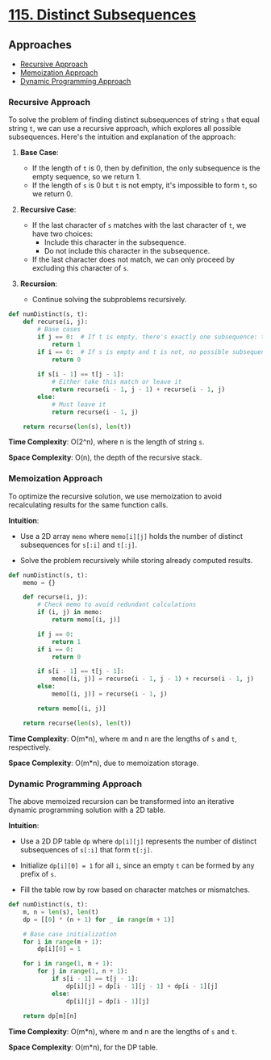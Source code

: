 # [115. Distinct Subsequences](https://leetcode.com/problems/distinct-subsequences/)

## Approaches
- [Recursive Approach](#recursive-approach)
- [Memoization Approach](#memoization-approach)
- [Dynamic Programming Approach](#dynamic-programming-approach)

### Recursive Approach

To solve the problem of finding distinct subsequences of string `s` that equal string `t`, we can use a recursive approach, which explores all possible subsequences. Here's the intuition and explanation of the approach:

1. **Base Case**: 
   - If the length of `t` is 0, then by definition, the only subsequence is the empty sequence, so we return 1.
   - If the length of `s` is 0 but `t` is not empty, it's impossible to form `t`, so we return 0.

2. **Recursive Case**:
   - If the last character of `s` matches with the last character of `t`, we have two choices:
     - Include this character in the subsequence.
     - Do not include this character in the subsequence.
   - If the last character does not match, we can only proceed by excluding this character of `s`.

3. **Recursion**:
   - Continue solving the subproblems recursively. 

```python
def numDistinct(s, t):
    def recurse(i, j):
        # Base cases
        if j == 0:  # If t is empty, there's exactly one subsequence: the empty one
            return 1
        if i == 0:  # If s is empty and t is not, no possible subsequences
            return 0
        
        if s[i - 1] == t[j - 1]:
            # Either take this match or leave it
            return recurse(i - 1, j - 1) + recurse(i - 1, j)
        else:
            # Must leave it
            return recurse(i - 1, j)

    return recurse(len(s), len(t))
```

**Time Complexity**: O(2^n), where n is the length of string `s`.

**Space Complexity**: O(n), the depth of the recursive stack.

### Memoization Approach

To optimize the recursive solution, we use memoization to avoid recalculating results for the same function calls. 

**Intuition**:

- Use a 2D array `memo` where `memo[i][j]` holds the number of distinct subsequences for `s[:i]` and `t[:j]`.

- Solve the problem recursively while storing already computed results.

```python
def numDistinct(s, t):
    memo = {}

    def recurse(i, j):
        # Check memo to avoid redundant calculations
        if (i, j) in memo:
            return memo[(i, j)]

        if j == 0:
            return 1
        if i == 0:
            return 0

        if s[i - 1] == t[j - 1]:
            memo[(i, j)] = recurse(i - 1, j - 1) + recurse(i - 1, j)
        else:
            memo[(i, j)] = recurse(i - 1, j)

        return memo[(i, j)]

    return recurse(len(s), len(t))
```

**Time Complexity**: O(m*n), where m and n are the lengths of `s` and `t`, respectively.

**Space Complexity**: O(m*n), due to memoization storage.

### Dynamic Programming Approach

The above memoized recursion can be transformed into an iterative dynamic programming solution with a 2D table.

**Intuition**:

- Use a 2D DP table `dp` where `dp[i][j]` represents the number of distinct subsequences of `s[:i]` that form `t[:j]`.

- Initialize `dp[i][0] = 1` for all `i`, since an empty `t` can be formed by any prefix of `s`.

- Fill the table row by row based on character matches or mismatches.

```python
def numDistinct(s, t):
    m, n = len(s), len(t)
    dp = [[0] * (n + 1) for _ in range(m + 1)]

    # Base case initialization
    for i in range(m + 1):
        dp[i][0] = 1

    for i in range(1, m + 1):
        for j in range(1, n + 1):
            if s[i - 1] == t[j - 1]:
                dp[i][j] = dp[i - 1][j - 1] + dp[i - 1][j]
            else:
                dp[i][j] = dp[i - 1][j]
    
    return dp[m][n]
```

**Time Complexity**: O(m*n), where m and n are the lengths of `s` and `t`.

**Space Complexity**: O(m*n), for the DP table.

